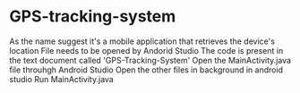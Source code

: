 # GPS-tracking-system
As the name suggest it's a mobile application that retrieves the device's location
File needs to be opened by Andorid Studio
The code is present in the text document called 'GPS-Tracking-System'
Open the MainActivity.java file throuhgh Android Studio
Open the other files in background in android studio
Run MainActivity.java

